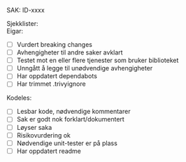 SAK:
ID-xxxx

Sjekklister:  
Eigar:

- [ ] Vurdert breaking changes
- [ ] Avhengigheter til andre saker avklart
- [ ] Testet mot en eller flere tjenester som bruker biblioteket
- [ ] Unngått å legge til unødvendige avhengigheter
- [ ] Har oppdatert dependabots
- [ ] Har trimmet .trivyignore

Kodeles:

- [ ] Lesbar kode, nødvendige kommentarer
- [ ] Sak er godt nok forklart/dokumentert
- [ ] Løyser saka
- [ ] Risikovurdering ok
- [ ] Nødvendige unit-tester er på plass
- [ ] Har oppdatert readme 
